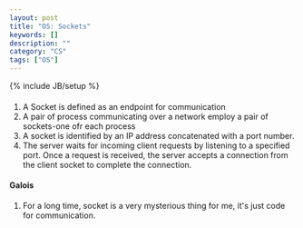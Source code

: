 ```yaml
---
layout: post
title: "OS: Sockets"
keywords: []
description: ""
category: "CS"
tags: ["OS"]
---
```

{% include JB/setup %}

####
1. A Socket is defined as an endpoint for communication
2. A pair of process communicating over a network employ a pair of sockets-one
   ofr each process
3. A socket is identified by an IP address concatenated with a port number.
4. The server waits for incoming client requests by listening to a specified
   port. Once a request is received, the server accepts a connection from the
   client socket to complete the connection.




#### Galois
1. For a long time, socket is a very mysterious thing for me, it's just code for
   communication.
